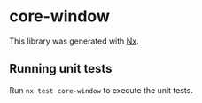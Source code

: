# core-window

This library was generated with [Nx](https://nx.dev).

## Running unit tests

Run `nx test core-window` to execute the unit tests.

